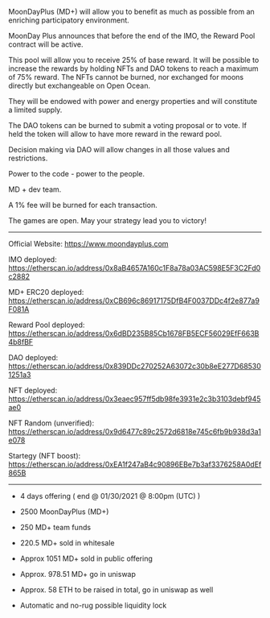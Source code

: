 MoonDayPlus (MD+) will allow you to benefit as much as possible from an enriching participatory environment.



MoonDay Plus announces that before the end of the IMO, the Reward Pool contract will be active.

This pool will allow you to receive 25% of base reward. It will be possible to increase the rewards by holding NFTs and DAO tokens to reach a maximum of 75% reward.
The NFTs cannot be burned, nor exchanged for moons directly but exchangeable on Open Ocean.

They will be endowed with power and energy properties and will constitute a limited supply.

The DAO tokens can be burned to submit a voting proposal or to vote. If held the token will allow to have more reward in the reward pool.

Decision making via DAO will allow changes in all those values and restrictions.

Power to the code - power to the people.

MD + dev team.


A 1% fee will be burned for each transaction.

The games are open.
May your strategy lead you to victory!


******************************************

Official Website: https://www.moondayplus.com

IMO deployed: https://etherscan.io/address/0x8aB4657A160c1F8a78a03AC598E5F3C2Fd0c2882

MD+ ERC20 deployed: https://etherscan.io/address/0xCB696c86917175DfB4F0037DDc4f2e877a9F081A

Reward Pool deployed: https://etherscan.io/address/0x6dBD235B85Cb1678FB5ECF56029EfF663B4b8fBF

DAO deployed: https://etherscan.io/address/0x839DDc270252A63072c30b8eE277D685301251a3

NFT deployed: https://etherscan.io/address/0x3eaec957ff5db98fe3931e2c3b3103debf945ae0

NFT Random (unverified): https://etherscan.io/address/0x9d6477c89c2572d6818e745c6fb9b938d3a1e078

Startegy (NFT boost): https://etherscan.io/address/0xEA1f247aB4c90896EBe7b3af3376258A0dEf865B

******************************************

- 4 days offering ( end @ 01/30/2021 @ 8:00pm (UTC) )

- 2500 MoonDayPlus (MD+)

- 250 MD+ team funds

- 220.5 MD+ sold in whitesale

- Approx 1051 MD+ sold in public offering

- Approx. 978.51 MD+ go in uniswap

- Approx. 58 ETH to be raised in total, go in uniswap as well

- Automatic and no-rug possible liquidity lock
